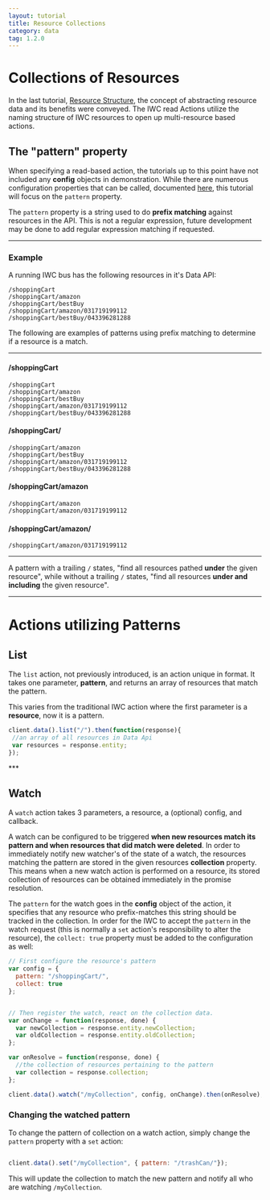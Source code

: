 ```yaml
---
layout: tutorial
title: Resource Collections
category: data
tag: 1.2.0
---
```


# Collections of Resources
In the last tutorial, [Resource Structure](03_structure.html), the concept of abstracting resource data  and its benefits
were conveyed. The IWC read Actions utilize the naming structure of IWC resources to open up multi-resource based
actions.

## The "pattern" property
When specifying a read-based action, the tutorials up to this point have not included any **config** objects in
demonstration. While there are numerous configuration properties that can be called, documented [here](TODO), this
tutorial will focus on the `pattern` property.

The `pattern` property is a string used to do **prefix matching** against resources in the API. This is not a regular
expression, future development may be done to add regular expression matching if requested.

***

### Example
A running IWC bus has the following resources in it's Data API:

```
/shoppingCart
/shoppingCart/amazon
/shoppingCart/bestBuy
/shoppingCart/amazon/031719199112
/shoppingCart/bestBuy/043396281288
```

The following are examples of patterns using prefix matching to determine if a resource is a match.

***

#### /shoppingCart
```
/shoppingCart
/shoppingCart/amazon
/shoppingCart/bestBuy
/shoppingCart/amazon/031719199112
/shoppingCart/bestBuy/043396281288
```

#### /shoppingCart/
```
/shoppingCart/amazon
/shoppingCart/bestBuy
/shoppingCart/amazon/031719199112
/shoppingCart/bestBuy/043396281288
```

#### /shoppingCart/amazon
```
/shoppingCart/amazon
/shoppingCart/amazon/031719199112
```

#### /shoppingCart/amazon/
```
/shoppingCart/amazon/031719199112
```

***

A pattern with a trailing `/` states, "find all resources pathed **under** the given resource", while without a trailing
`/` states, "find all resources **under and including** the given resource".

***

# Actions utilizing Patterns

## List
The `list` action, not previously introduced, is an action unique in format. It takes one parameter, **pattern**, and
returns an array of resources that match the pattern.

This varies from the traditional IWC action where the first parameter is a **resource**, now it is a pattern.

``` js
client.data().list("/").then(function(response){
 //an array of all resources in Data Api
 var resources = response.entity;
});
```

<p data-height="450" data-theme-id="0" data-slug-hash="dYxgyO" data-default-tab="result" data-user="Kevin-K" class='codepen'>
***

## Watch
A `watch` action takes 3 parameters, a resource, a (optional) config, and callback.

A watch can be configured to be triggered **when new resources match its pattern and when resources that did match were
deleted**. In order to immediately notify new watcher's of the state of a watch, the resources matching the pattern are
stored in the given resources **collection** property. This means when a new watch action is performed on a resource,
its stored collection of resources can be obtained immediately in the promise resolution.

The `pattern` for the watch goes in the **config** object of the action, it specifies that any resource who prefix-matches
this string should be tracked in the collection. In order for the IWC to accept the `pattern` in the watch request
(this is normally a `set` action's responsibility to alter the resource), the `collect: true` property must be added
to the configuration as well:

``` js
// First configure the resource's pattern
var config = {
  pattern: "/shoppingCart/",
  collect: true
};


// Then register the watch, react on the collection data.
var onChange = function(response, done) {
  var newCollection = response.entity.newCollection;
  var oldCollection = response.entity.oldCollection;
};

var onResolve = function(response, done) {
  //the collection of resources pertaining to the pattern
  var collection = response.collection;
};

client.data().watch("/myCollection", config, onChange).then(onResolve);
```

<p data-height="450" data-theme-id="0" data-slug-hash="yYmRbm" data-default-tab="result" data-user="Kevin-K" class='codepen'>


### Changing the watched pattern
To change the pattern of collection on a watch action, simply change the `pattern` property with a `set` action:

``` js

client.data().set("/myCollection", { pattern: "/trashCan/"});
```

This will update the collection to match the new pattern and notify all who are watching `/myCollection`.
